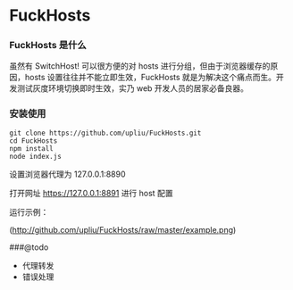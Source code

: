 # FuckHosts

### FuckHosts 是什么
虽然有 SwitchHost! 可以很方便的对 hosts 进行分组，但由于浏览器缓存的原因，hosts 设置往往并不能立即生效，FuckHosts 就是为解决这个痛点而生。开发测试灰度环境切换即时生效，实乃 web 开发人员的居家必备良器。

### 安装使用
```
git clone https://github.com/upliu/FuckHosts.git
cd FuckHosts
npm install
node index.js
```

设置浏览器代理为 127.0.0.1:8890

打开网址 https://127.0.0.1:8891 进行 host 配置

运行示例：

(http://github.com/upliu/FuckHosts/raw/master/example.png)

###@todo
- 代理转发
- 错误处理